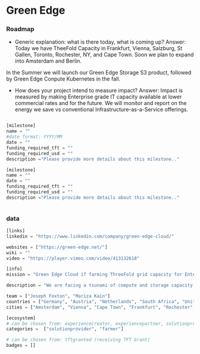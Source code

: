 # Green Edge

### Roadmap

- Generic explanation: what is there today, what is coming up?
Answer: Today we have TheeFold Capacity in Frankfurt, Vienna, Salzburg, St Gallen, Toronto, Rochester, NY, and Cape Town. Soon we plan to expand into Amsterdam and Berlin.

In the Summer we will launch our Green Edge Storage S3 product, followed by Green Edge Conpute Kubernetes in the fall.

- How does your project intend to measure impact?
Answer:  Impact is measured by making Enterprise grade IT capacity available at lower commercial rates and for the future. We will monitor and report on the energy we save vs conventional Infrastructure-as-a-Service offerings.


```python

[milestone]
name = ""
#date format: YYYY/MM 
date = ""
funding_required_tft = ""
funding_required_usd = ""
description ="Please provide more details about this milestone.."

[milestone]
name = ""
date = ""
funding_required_tft = ""
funding_required_usd = ""
description ="Please provide more details about this milestone.."
    
```

### data

```python
[links]
linkedin = "https://www.linkedin.com/company/green-edge-cloud/"

websites = ["https://green-edge.net/"]
wiki = ""
video = "https://player.vimeo.com/video/413132618"

[info]
mission = "Green Edge Cloud if farming ThreeFold grid capacity for Enterprises in world class datacenters."

description = "We are facing a tsunami of compute and storage capacity demand. The current internet giants are already struggling to meet this demand, and will continue to push their highly centralised technologies that compromise personal sovereignty and privacy, while burning through an unsustainable amount of energy and natural resources. Not only does this represent an excellent business opportunity for a truly decentralised compute & storage platform, but also an opportunity to have a positive impact on the planet and the future of the human race. Green Edge Cloud believes in helping create a world where technology promotes and protects personal liberty and sovereignty. A decentralised internet is inherently faster, greener, more private, and more secure. Green Edge Cloud is the first & largest ThreeFold farmer. We fully support the ThreeFold foundation, and its goals. We hope that our certified capacity will help ThreeFold acheive their mission of a green, decentralized internet that puts personal sovereignty and freedom first. We are launching an Infrastructure-as-a-Service platform for businesses looking for greener, more cost effective solutions than AWS, Azure and Google Cloud."

team = ["Joseph Foxton", "Mariza Kain"]
countries = ["Germany", "Austria", "Netherlands", "South Africa", "United States"]
cities = ["Amsterdam", "Vienna", "Cape Town", "Frankfurt", "Rochester", "Salzburg", "St Gallen", "Toronto", "Berlin", "Graz", "Innsbruck"]

[ecosystem]
# can be chosen from: experiencecreator, experiencepartner, solutionprovider, farmer, systemintegrator
categories =  ["solutionprovider", "farmer"]

# can be chosen from: tftgranted (receiving TFT Grant)
badges = []

```
